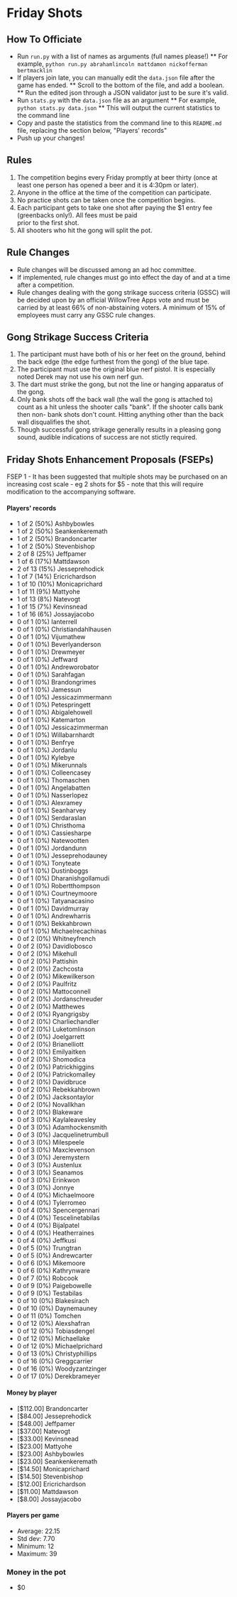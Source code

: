 Friday Shots
=============

How To Officiate
----------------
* Run `run.py` with a list of names as arguments (full names please!)
** For example, `python run.py abrahamlincoln mattdamon nickofferman bertmacklin`
* If players join late, you can manually edit the `data.json` file after the game has ended.
** Scroll to the bottom of the file, and add a boolean.
** Run the edited json through a JSON validator just to be sure it's valid.
* Run `stats.py` with the `data.json` file as an argument
** For example, `python stats.py data.json`
** This will output the current statistics to the command line
* Copy and paste the statistics from the command line to this `README.md` file, replacing the section below, "Players' records"
* Push up your changes!

Rules
-----
1. The competition begins every Friday promptly at beer thirty (once at least one person has opened a beer and it is 4:30pm or later).
2. Anyone in the office at the time of the competition can participate.
3. No practice shots can be taken once the competition begins.
4. Each participant gets to take one shot after paying the $1 entry fee (greenbacks only!). All fees must be paid  
   prior to the first shot.
5. All shooters who hit the gong will split the pot.

Rule Changes
------------
* Rule changes will be discussed among an ad hoc committee.
* If implemented, rule changes must go into effect the day of and at a time after a competition.
* Rule changes dealing with the gong strikage success criteria (GSSC) will be decided upon by an official WillowTree Apps vote and must be carried by at least 66% of non-abstaining voters.  A minimum of 15% of employees must carry any GSSC rule changes.

Gong Strikage Success Criteria
------------------------------
1. The participant must have both of his or her feet on the ground, behind the back edge (the edge furthest from the gong) of the blue tape.
2. The participant must use the original blue nerf pistol. It is especially noted
   Derek may not use his own nerf gun.
3. The dart must strike the gong, but not the line or hanging apparatus of the gong. 
4. Only bank shots off the back wall (the wall the gong is attached to) count as
   a hit unless the shooter calls "bank". If the shooter calls bank then non-
   bank shots don't count. Hitting anything other than the back wall disqualifies
   the shot.
5. Though successful gong strikage generally results in a pleasing gong sound, audible indications of success are not stictly required.


Friday Shots Enhancement Proposals (FSEPs)
------------------------------------------
FSEP 1 - It has been suggested that multiple shots may be purchased on an increasing
     cost scale - eg 2 shots for $5 - note that this will require modification to the
     accompanying software.

####  Players' records  ####
* 1 of 2 (50%) Ashbybowles
* 1 of 2 (50%) Seankenkeremath
* 1 of 2 (50%) Brandoncarter
* 1 of 2 (50%) Stevenbishop
* 2 of 8 (25%) Jeffpamer
* 1 of 6 (17%) Mattdawson
* 2 of 13 (15%) Jesseprehodick
* 1 of 7 (14%) Ericrichardson
* 1 of 10 (10%) Monicaprichard
* 1 of 11 (9%) Mattyohe
* 1 of 13 (8%) Natevogt
* 1 of 15 (7%) Kevinsnead
* 1 of 16 (6%) Jossayjacobo
* 0 of 1 (0%) Ianterrell
* 0 of 1 (0%) Christiandahlhausen
* 0 of 1 (0%) Vijumathew
* 0 of 1 (0%) Beverlyanderson
* 0 of 1 (0%) Drewmeyer
* 0 of 1 (0%) Jeffward
* 0 of 1 (0%) Andreworobator
* 0 of 1 (0%) Sarahfagan
* 0 of 1 (0%) Brandongrimes
* 0 of 1 (0%) Jamessun
* 0 of 1 (0%) Jessicazimmermann
* 0 of 1 (0%) Petespringett
* 0 of 1 (0%) Abigalehowell
* 0 of 1 (0%) Katemarton
* 0 of 1 (0%) Jessicazimmerman
* 0 of 1 (0%) Willabarnhardt
* 0 of 1 (0%) Benfrye
* 0 of 1 (0%) Jordanlu
* 0 of 1 (0%) Kylebye
* 0 of 1 (0%) Mikerunnals
* 0 of 1 (0%) Colleencasey
* 0 of 1 (0%) Thomaschen
* 0 of 1 (0%) Angelabatten
* 0 of 1 (0%) Nasserlopez
* 0 of 1 (0%) Alexramey
* 0 of 1 (0%) Seanharvey
* 0 of 1 (0%) Serdaraslan
* 0 of 1 (0%) Christhoma
* 0 of 1 (0%) Cassiesharpe
* 0 of 1 (0%) Natewootten
* 0 of 1 (0%) Jordandunn
* 0 of 1 (0%) Jesseprehodauney
* 0 of 1 (0%) Tonyteate
* 0 of 1 (0%) Dustinboggs
* 0 of 1 (0%) Dharanishgollamudi
* 0 of 1 (0%) Robertthompson
* 0 of 1 (0%) Courtneymoore
* 0 of 1 (0%) Tatyanacasino
* 0 of 1 (0%) Davidmurray
* 0 of 1 (0%) Andrewharris
* 0 of 1 (0%) Bekkahbrown
* 0 of 1 (0%) Michaelrecachinas
* 0 of 2 (0%) Whitneyfrench
* 0 of 2 (0%) Davidlobosco
* 0 of 2 (0%) Mikehull
* 0 of 2 (0%) Pattishin
* 0 of 2 (0%) Zachcosta
* 0 of 2 (0%) Mikewilkerson
* 0 of 2 (0%) Paulfritz
* 0 of 2 (0%) Mattoconnell
* 0 of 2 (0%) Jordanschreuder
* 0 of 2 (0%) Matthewes
* 0 of 2 (0%) Ryangrigsby
* 0 of 2 (0%) Charliechandler
* 0 of 2 (0%) Luketomlinson
* 0 of 2 (0%) Joelgarrett
* 0 of 2 (0%) Brianelliott
* 0 of 2 (0%) Emilyaitken
* 0 of 2 (0%) Shomodica
* 0 of 2 (0%) Patrickhiggins
* 0 of 2 (0%) Patrickomalley
* 0 of 2 (0%) Davidbruce
* 0 of 2 (0%) Rebekkahbrown
* 0 of 2 (0%) Jacksontaylor
* 0 of 2 (0%) Novallkhan
* 0 of 2 (0%) Blakeware
* 0 of 3 (0%) Kaylaleavesley
* 0 of 3 (0%) Adamhockensmith
* 0 of 3 (0%) Jacquelinetrumbull
* 0 of 3 (0%) Milespeele
* 0 of 3 (0%) Maxclevenson
* 0 of 3 (0%) Jeremystern
* 0 of 3 (0%) Austenlux
* 0 of 3 (0%) Seanamos
* 0 of 3 (0%) Erinkwon
* 0 of 3 (0%) Jonnye
* 0 of 4 (0%) Michaelmoore
* 0 of 4 (0%) Tylerromeo
* 0 of 4 (0%) Spencergennari
* 0 of 4 (0%) Tescelinetabilas
* 0 of 4 (0%) Bijalpatel
* 0 of 4 (0%) Heatherraines
* 0 of 4 (0%) Jeffkusi
* 0 of 5 (0%) Trungtran
* 0 of 5 (0%) Andrewcarter
* 0 of 6 (0%) Mikemoore
* 0 of 6 (0%) Kathrynware
* 0 of 7 (0%) Robcook
* 0 of 9 (0%) Paigebowelle
* 0 of 9 (0%) Testabilas
* 0 of 10 (0%) Blakesirach
* 0 of 10 (0%) Daynemauney
* 0 of 11 (0%) Tomchen
* 0 of 12 (0%) Alexshafran
* 0 of 12 (0%) Tobiasdengel
* 0 of 12 (0%) Michaellake
* 0 of 12 (0%) Michaelprichard
* 0 of 13 (0%) Christyphillips
* 0 of 16 (0%) Greggcarrier
* 0 of 16 (0%) Woodyzantzinger
* 0 of 17 (0%) Derekbrameyer

#### Money by player  ####
* [$112.00] Brandoncarter
* [$84.00] Jesseprehodick
* [$48.00] Jeffpamer
* [$37.00] Natevogt
* [$33.00] Kevinsnead
* [$23.00] Mattyohe
* [$23.00] Ashbybowles
* [$23.00] Seankenkeremath
* [$14.50] Monicaprichard
* [$14.50] Stevenbishop
* [$12.00] Ericrichardson
* [$11.00] Mattdawson
* [$8.00] Jossayjacobo

#### Players per game  ####
* Average: 22.15
* Std dev: 7.70
* Minimum: 12
* Maximum: 39

### Money in the pot ###
* $0

